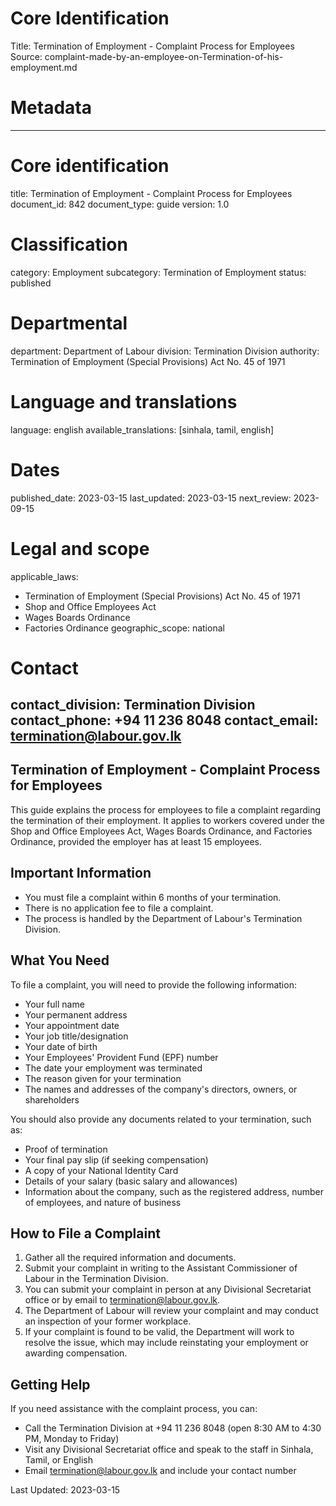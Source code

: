 # Core Identification
Title: Termination of Employment - Complaint Process for Employees
Source: complaint-made-by-an-employee-on-Termination-of-his-employment.md

# Metadata
---
# Core identification
title: Termination of Employment - Complaint Process for Employees
document_id: 842
document_type: guide
version: 1.0

# Classification
category: Employment
subcategory: Termination of Employment
status: published

# Departmental
department: Department of Labour
division: Termination Division
authority: Termination of Employment (Special Provisions) Act No. 45 of 1971

# Language and translations
language: english
available_translations: [sinhala, tamil, english]

# Dates
published_date: 2023-03-15
last_updated: 2023-03-15
next_review: 2023-09-15

# Legal and scope
applicable_laws:
 - Termination of Employment (Special Provisions) Act No. 45 of 1971
 - Shop and Office Employees Act
 - Wages Boards Ordinance
 - Factories Ordinance
geographic_scope: national

# Contact
contact_division: Termination Division
contact_phone: +94 11 236 8048
contact_email: termination@labour.gov.lk
---

## Termination of Employment - Complaint Process for Employees

This guide explains the process for employees to file a complaint regarding the termination of their employment. It applies to workers covered under the Shop and Office Employees Act, Wages Boards Ordinance, and Factories Ordinance, provided the employer has at least 15 employees.

## Important Information

- You must file a complaint within 6 months of your termination.
- There is no application fee to file a complaint.
- The process is handled by the Department of Labour's Termination Division.

## What You Need

To file a complaint, you will need to provide the following information:

- Your full name
- Your permanent address
- Your appointment date
- Your job title/designation
- Your date of birth
- Your Employees' Provident Fund (EPF) number
- The date your employment was terminated
- The reason given for your termination
- The names and addresses of the company's directors, owners, or shareholders

You should also provide any documents related to your termination, such as:

- Proof of termination
- Your final pay slip (if seeking compensation)
- A copy of your National Identity Card
- Details of your salary (basic salary and allowances)
- Information about the company, such as the registered address, number of employees, and nature of business

## How to File a Complaint

1. Gather all the required information and documents.
2. Submit your complaint in writing to the Assistant Commissioner of Labour in the Termination Division.
3. You can submit your complaint in person at any Divisional Secretariat office or by email to termination@labour.gov.lk.
4. The Department of Labour will review your complaint and may conduct an inspection of your former workplace.
5. If your complaint is found to be valid, the Department will work to resolve the issue, which may include reinstating your employment or awarding compensation.

## Getting Help

If you need assistance with the complaint process, you can:

- Call the Termination Division at +94 11 236 8048 (open 8:30 AM to 4:30 PM, Monday to Friday)
- Visit any Divisional Secretariat office and speak to the staff in Sinhala, Tamil, or English
- Email termination@labour.gov.lk and include your contact number

Last Updated: 2023-03-15